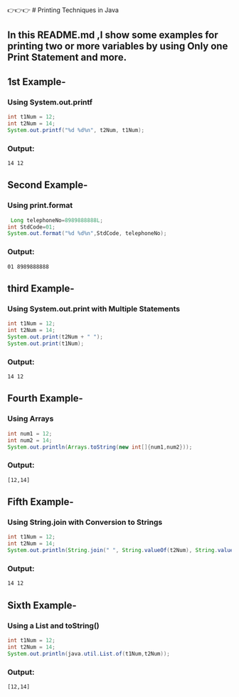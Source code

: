 👉👉👉 # Printing Techniques in Java
 ## In this README.md ,I show some examples for printing two or more variables by using Only one Print Statement and more.

## 1st Example- 
### Using System.out.printf
```java
int t1Num = 12;
int t2Num = 14;
System.out.printf("%d %d%n", t2Num, t1Num);
```
### Output:
```
14 12
```
## Second Example-
### Using print.format
```java
 Long telephoneNo=8989888888L;
int StdCode=01;
System.out.format("%d %d%n",StdCode, telephoneNo);
```
### Output:
```
01 8989888888
```
## third Example-
###  Using System.out.print with Multiple Statements
```java
int t1Num = 12;
int t2Num = 14;
System.out.print(t2Num + " ");
System.out.print(t1Num);
```
### Output:
```
14 12
```
## Fourth Example-
###  Using Arrays
```java
int num1 = 12;
int num2 = 14;
System.out.println(Arrays.toString(new int[]{num1,num2}));
```
### Output:
```
[12,14]
```
## Fifth Example-
### Using String.join with Conversion to Strings
```java
int t1Num = 12;
int t2Num = 14;
System.out.println(String.join(" ", String.valueOf(t2Num), String.valueOf(t1Num)));
```
### Output:
```
14 12
```
## Sixth Example-
### Using a List and toString()
```java
int t1Num = 12;
int t2Num = 14;
System.out.println(java.util.List.of(t1Num,t2Num));
```
### Output:
```
[12,14]
```



